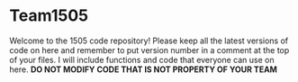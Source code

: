 # Team1505
Welcome to the 1505 code repository! Please keep all the latest versions of code on here and remember to put version number in a comment at the top of your files. I will include functions and code that everyone can use on here. **DO NOT MODIFY CODE THAT IS NOT PROPERTY OF YOUR TEAM**
